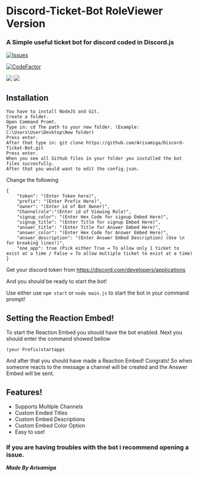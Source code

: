 # Discord-Ticket-Bot RoleViewer Version

### A Simple useful ticket bot for discord coded in Discord.js

 <a href="https://github.com/Arisamiga/Discord-Ticket-Bot//issues">
   <img alt="Issues" src="https://img.shields.io/github/issues/Arisamiga/Discord-Ticket-Bot?color=0088ff" />
  </a>
  
[![CodeFactor](https://www.codefactor.io/repository/github/arisamiga/discord-ticket-bot/badge?s=ce8618765d3ec8b05264bac256588a4411f7712b)](https://www.codefactor.io/repository/github/arisamiga/discord-ticket-bot) 

<img src= "https://i.imgur.com/bQhJm9q.jpg"> <img src="https://i.imgur.com/Zp2ke2P.jpg">

## Installation
```
You have to install NodeJS and Git.
Create a folder.
Open Command Promt.
Type in: cd The path to your new folder. (Example: C:\Users\User\Desktop\New folder)
Press enter.
After that type in: git clone https://github.com/Arisamiga/Discord-Ticket-Bot.git
Press enter.
When you see all Github files in your folder you installed the bot files succesfully.
After that you would want to edit the config.json.
```
Change the following
```
{
    "token": "(Enter Token here)",
    "prefix": "(Enter Prefix Here)",
    "owner": "(Enter id of Bot Owner)",
    "Channelrole":"(Enter id of Viewing Role)",
    "signup_color": "(Enter Hex Code for signup Embed Here)",
    "signup_title": "(Enter Title for signup Embed Here)",
    "answer_title": "(Enter Title for Answer Embed Here)",
    "answer_color": "(Enter Hex Code for Answer Embed Here)",
    "answer_description": "(Enter Answer Embed Description) (Use \n for breaking lines!)",
    "one_app": true (Pick either True = To allow only 1 ticket to exist at a time / False = To allow multiple ticket to exist at a time)
}

```
Get your discord token from https://discord.com/developers/applications

And you should be ready to start the bot! 

Use either use ```npm start``` or ```node main.js``` to start the bot in your command prompt!

## Setting the Reaction Embed!

To start the Reaction Embed you should have the bot enabled.
Next you should enter the command showed bellow 
```
(your Prefix)startapps
```
And after that you should have made a Reaction Embed! Congrats!
So when someone reacts to the message a channel will be created and the Answer Embed will be sent.

## Features!
<ul>
<li>
Supports Multiple Channels
</li>
<li>
Custom Emded Titles
</li>
<li>
Custom Embed Descriptions
</li>
<li>
Custom Embed Color Option
</li>
<li>
Easy to use!
</li>
</ul>

### If you are having troubles with the bot i recommend opening a issue.

***Made By Arisamiga***

